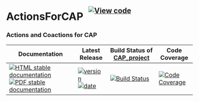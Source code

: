 <!-- BEGIN HEADER -->
# ActionsForCAP&ensp;<sup><sup>[![View code][code-img]][code-url]</sup></sup>

### Actions and Coactions for CAP

| Documentation | Latest Release | Build Status of [CAP_project](/../../) | Code Coverage |
| ------------- | -------------- | ------------ | ------------- |
| [![HTML stable documentation][html-img]][html-url] [![PDF stable documentation][pdf-img]][pdf-url] | [![version][version-img]][version-url] [![date][date-img]][date-url] | [![Build Status][tests-img]][tests-url] | [![Code Coverage][codecov-img]][codecov-url] |

<!-- END HEADER -->
<!-- BEGIN FOOTER -->
[html-img]: https://img.shields.io/badge/🔗%20HTML-stable-blue.svg
[html-url]: https://homalg-project.github.io/CAP_project/ActionsForCAP/doc/chap0_mj.html

[pdf-img]: https://img.shields.io/badge/🔗%20PDF-stable-blue.svg
[pdf-url]: https://homalg-project.github.io/CAP_project/ActionsForCAP/download_pdf.html

[version-img]: https://img.shields.io/endpoint?url=https://homalg-project.github.io/CAP_project/ActionsForCAP/badge_version.json&label=🔗%20version&color=yellow
[version-url]: https://homalg-project.github.io/CAP_project/ActionsForCAP/view_release.html

[date-img]: https://img.shields.io/endpoint?url=https://homalg-project.github.io/CAP_project/ActionsForCAP/badge_date.json&label=🔗%20released%20on&color=yellow
[date-url]: https://homalg-project.github.io/CAP_project/ActionsForCAP/view_release.html

[tests-img]: https://github.com/homalg-project/CAP_project/workflows/Tests/badge.svg?branch=master
[tests-url]: https://github.com/homalg-project/CAP_project/actions?query=workflow%3ATests+branch%3Amaster

[codecov-img]: https://codecov.io/gh/homalg-project/CAP_project/branch/master/graph/badge.svg?flag=ActionsForCAP
[codecov-url]: https://codecov.io/gh/homalg-project/CAP_project/tree/master/ActionsForCAP

[code-img]: https://img.shields.io/badge/-View%20code-blue?logo=github
[code-url]: https://github.com/homalg-project/CAP_project/tree/master/ActionsForCAP#top
<!-- END FOOTER -->
